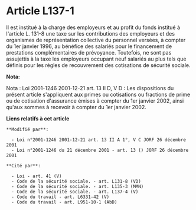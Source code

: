 # Article L137-1

Il est institué à la charge des employeurs et au profit du fonds institué à l'article L. 131-8 une taxe sur les contributions
des employeurs et des organismes de représentation collective du personnel versées, à compter du 1er janvier 1996, au
bénéfice des salariés pour le financement de prestations complémentaires de prévoyance. Toutefois, ne sont pas assujettis à
la taxe les employeurs occupant neuf salariés au plus tels que définis pour les règles de recouvrement des cotisations de
sécurité sociale.

**Nota:**

Nota : Loi 2001-1246 2001-12-21 art. 13 II D, V D : Les dispositions du présent article s'appliquent aux primes ou
cotisations ou fractions de prime ou de cotisation d'assurance émises à compter du 1er janvier 2002, ainsi qu'aux sommes à
recevoir à compter du 1er janvier 2002.

**Liens relatifs à cet article**

	**Modifié par**:

	  - Loi n°2001-1246 2001-12-21 art. 13 II A 1°, V C JORF 26 décembre 2001
	  - Loi n°2001-1246 du 21 décembre 2001 - art. 13 () JORF 26 décembre 2001

	**Cité par**:

	  - Loi - art. 41 (V)
	  - Code de la sécurité sociale. - art. L131-8 (VD)
	  - Code de la sécurité sociale. - art. L135-3 (MMN)
	  - Code de la sécurité sociale. - art. L137-4 (V)
	  - Code du travail - art. L6331-42 (V)
	  - Code du travail - art. L951-10-1 (AbD)
